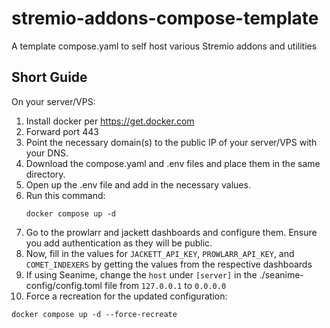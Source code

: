 # stremio-addons-compose-template
A template compose.yaml to self host various Stremio addons and utilities


## Short Guide 

On your server/VPS: 

1. Install docker per https://get.docker.com
2. Forward port 443
3. Point the necessary domain(s) to the public IP of your server/VPS with your DNS.
4. Download the compose.yaml and .env files and place them in the same directory.
5. Open up the .env file and add in the necessary values.
6. Run this command:
   ```
   docker compose up -d
   ```
7. Go to the prowlarr and jackett dashboards and configure them. Ensure you add authentication as they will be public.
8. Now, fill in the values for `JACKETT_API_KEY`, `PROWLARR_API_KEY`, and `COMET_INDEXERS` by getting the values from the respective dashboards
9. If using Seanime, change the `host` under `[server]` in the ./seanime-config/config.toml file from `127.0.0.1` to `0.0.0.0`
10. Force a recreation for the updated configuration:
   ```
   docker compose up -d --force-recreate
   ```
